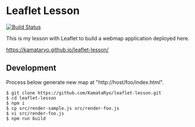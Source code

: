 # Leaflet Lesson

[![Build Status](https://travis-ci.org/KamataRyo/leaflet-lesson.svg?branch=master)](https://travis-ci.org/KamataRyo/leaflet-lesson)

This is my lesson with Leaflet to build a webmap application deployed here.

https://kamataryo.github.io/leaflet-lesson/

## Development

Process below generate new map at "http://host/foo/index.html".

```
$ git clone https://github.com/KamataRyo/leaflet-lesson.git
$ cd leaflet-lesson
$ npm i
$ cp src/render-sample.js src/render-foo.js
$ vi src/render-foo.js
$ npm run build
```
